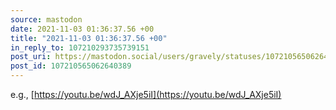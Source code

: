 ```yaml
---
source: mastodon
date: 2021-11-03 01:36:37.56 +00
title: "2021-11-03 01:36:37.56 +00"
in_reply_to: 107210293735739151
post_uri: https://mastodon.social/users/gravely/statuses/107210565062640389
post_id: 107210565062640389
---
```

e.g., [https://youtu.be/wdJ_AXje5iI](https://youtu.be/wdJ_AXje5iI)


